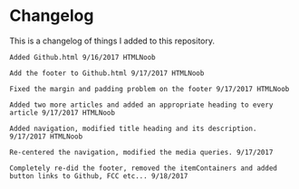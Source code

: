 # Changelog
This is a changelog of things I added to this repository.

	Added Github.html 9/16/2017 HTMLNoob

	Add the footer to Github.html 9/17/2017 HTMLNoob

	Fixed the margin and padding problem on the footer 9/17/2017 HTMLNoob

	Added two more articles and added an appropriate heading to every article 9/17/2017 HTMLNoob

	Added navigation, modified title heading and its description. 9/17/2017 HTMLNoob

	Re-centered the navigation, modified the media queries. 9/17/2017

	Completely re-did the footer, removed the itemContainers and added button links to Github, FCC etc... 9/18/2017
